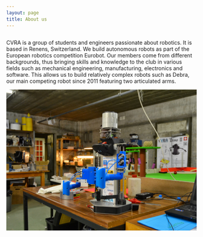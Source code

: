 ```yaml
---
layout: page
title: About us
---
```


<div class="row">
<div class="large-6 columns">
<p>
CVRA is a group of students and engineers passionate about robotics. It is based in Renens, Switzerland.
We build autonomous robots as part of the European robotics competition Eurobot.
Our members come from different backgrounds, thus bringing skills and knowledge to the club in various fields such as mechanical engineering, manufacturing, electronics and software.
This allows us to build relatively complex robots such as Debra, our main competing robot since 2011 featuring two articulated arms.
</p>
</div>
<div class="large-6 columns">
<img src="/images/about_us.jpg" alt="Debra, watch the clubhouse!"/>
</div>

</div>

